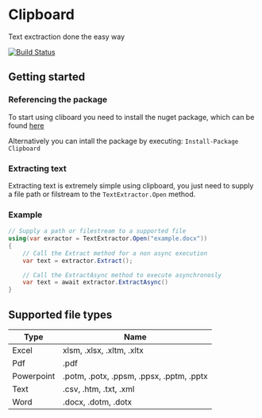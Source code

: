 # Clipboard
Text exctraction done the easy way

[![Build Status](https://dev.azure.com/matthewhope396/Clipboard/_apis/build/status/clipboard-org.clipboard?branchName=master)](https://dev.azure.com/matthewhope396/Clipboard/_build/latest?definitionId=4&branchName=master)

## Getting started
### Referencing the package
To start using cliboard you need to install the nuget package, which can be found [here](https://www.nuget.org/packages/Clipboard/)

Alternatively you can intall the package by executing: `Install-Package Clipboard`

### Extracting text
Extracting text is extremely simple using clipboard, you just need to supply a file path or filstream to the `TextExtractor.Open` method.

### Example
```c#
// Supply a path or filestream to a supported file
using(var exractor = TextExtractor.Open("example.docx")) 
{
    // Call the Extract method for a non async execution
    var text = extractor.Extract();

    // Call the ExtractAsync method to execute asynchronosly
    var text = await extractor.ExtractAsync()
}
```

## Supported file types

| Type       | Name                                     |
|------------|------------------------------------------|
| Excel      | xlsm, .xlsx, .xltm, .xltx                |
| Pdf        | .pdf                                     |
| Powerpoint | .potm, .potx, .ppsm, .ppsx, .pptm, .pptx |
| Text       | .csv, .htm, .txt, .xml                   |
| Word       | .docx, .dotm, .dotx                      |
